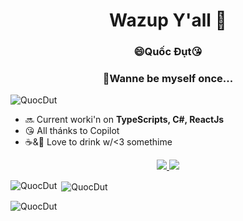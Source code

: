  <h1 align='center'>Wazup Y'all 👋 </h1>
 <h3 align='center'>😄Quốc Đụt😘</h3>
 <h3 align='center'>🏅Wanne be myself once...</h3>
<p align="left"> <img src="https://komarev.com/ghpvc/?username=QuocDut&label=Profile%20views&color=0e75b6&style=flat" alt="QuocDut" /> </p>


- 🔜 Current worki'n on **TypeScripts, C#, ReactJs**
- 😘 All thánks to Copilot 
- ☕&🍻 Love to drink w/<3 somethime
<p align="center">
  <a href="https://skillicons.dev">
    <img src="https://skillicons.dev/icons?i=github,vscode,git,nodejs,npm"/>
    <img src="https://skillicons.dev/icons?i=html,css,js,ts,react,mongodb,express,mysql&perline=5" />
  </a>
</p>
<p><img align="left" src="https://github-readme-stats.vercel.app/api/top-langs?username=QuocDut&show_icons=true&locale=en&layout=compact" alt="QuocDut" /></p>

<p>&nbsp;<img align="center" src="https://github-readme-stats.vercel.app/api?username=QuocDut&show_icons=true&locale=en" alt="QuocDut" /></p>

<p><img align="center" src="https://github-readme-streak-stats.herokuapp.com/?user=QuocDut&" alt="QuocDut" /></p>
